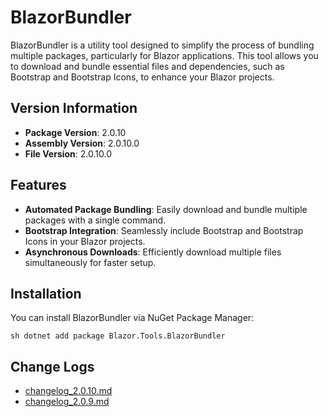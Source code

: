 # BlazorBundler

BlazorBundler is a utility tool designed to simplify the process of bundling multiple packages, particularly for Blazor applications. This tool allows you to download and bundle essential files and dependencies, such as Bootstrap and Bootstrap Icons, to enhance your Blazor projects.

## Version Information
- **Package Version**: 2.0.10
- **Assembly Version**: 2.0.10.0
- **File Version**: 2.0.10.0

## Features

- **Automated Package Bundling**: Easily download and bundle multiple packages with a single command.
- **Bootstrap Integration**: Seamlessly include Bootstrap and Bootstrap Icons in your Blazor projects.
- **Asynchronous Downloads**: Efficiently download multiple files simultaneously for faster setup.

## Installation

You can install BlazorBundler via NuGet Package Manager:

`sh
dotnet add package Blazor.Tools.BlazorBundler
`

## Change Logs
- [changelog_2.0.10.md](https://github.com/xmione/Blazor.Tools/blob/master/Blazor.Tools.BlazorBundler/changelog_2.0.10.md)
- [changelog_2.0.9.md](https://github.com/xmione/Blazor.Tools/blob/master/Blazor.Tools.BlazorBundler/changelog_2.0.9.md)

